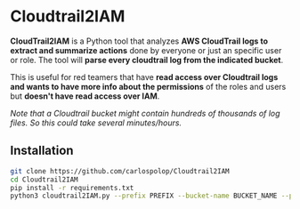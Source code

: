 # Cloudtrail2IAM

**CloudTrail2IAM** is a Python tool that analyzes **AWS CloudTrail logs to extract and summarize actions** done by everyone or just an specific user or role. The tool will **parse every cloudtrail log from the indicated bucket**.

This is useful for red teamers that have **read access over Cloudtrail logs and wants to have more info about the permissions** of the roles and users but **doesn't have read access over IAM**.

*Note that a Cloudtrail bucket might contain hundreds of thousands of log files. So this could take several minutes/hours.*

## Installation

```sh
git clone https://github.com/carlospolop/Cloudtrail2IAM
cd Cloudtrail2IAM
pip install -r requirements.txt
python3 cloudtrail2IAM.py --prefix PREFIX --bucket-name BUCKET_NAME --profile PROFILE [--filter-name FILTER_NAME] [--threads THREADS]
```
